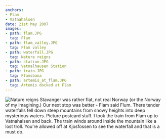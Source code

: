 ```yaml
---
anchors:
- Flam
- Vatnahalsen
date: 21st May 2007
images:
- path: flam.JPG
  tag: Flam
- path: flam_valley.JPG
  tag: Flam valley
- path: waterfall.JPG
  tag: Nature reigns
- path: station.JPG
  tag: Vatnalhausen Station
- path: train.JPG
  tag: Flamsbana
- path: artemis_at_flam.JPG
  tag: Artemis docked at Flam
---
```

![Nature reigns](waterfall.JPG)
Stavanger was rather flat, not real Norway (or the Norway of my imagining.) Our next stop was better - Flam said Flum. There tender waterfalls fell down steep mountains from snowy heights into deep mysterious waters. Picture postcard stuff. I took the train from Flam up to Vatnahalsen and back. The train winds around inside the mountain like a lost troll. You're allowed off at Kjosfossen to see the waterfall and that is a must do.
